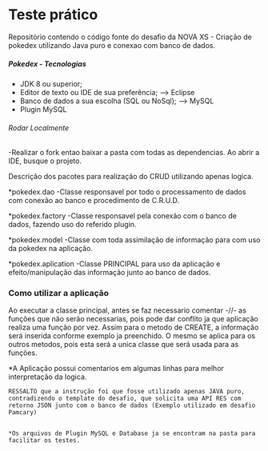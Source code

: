 # Teste prático
Repositório contendo o código fonte do desafio da NOVA XS - Criação de pokedex utilizando Java puro e conexao com banco de dados.


##### Pokedex - Tecnologias
*	JDK 8 ou superior;
*	Editor de texto ou IDE de sua preferência; --> Eclipse
*	Banco de dados a sua escolha (SQL ou NoSql); --> MySQL
*	Plugin MySQL


###### Rodar Localmente
  -Realizar o fork entao baixar a pasta com todas as dependencias. Ao abrir a IDE, busque o projeto. 
  
  Descrição dos pacotes para realização do CRUD utilizando apenas logica.
  
  *pokedex.dao
  -Classe responsavel por todo o processamento de dados com conexão ao banco e procedimento de C.R.U.D.
  
  *pokedex.factory
  -Classe responsavel pela conexão com o banco de dados, fazendo uso do referido plugin.
  
  *pokedex.model
  -Classe com toda assimilação de informação para com uso da pokedex na aplicação.
  
  *pokedex.aplication
  -Classe PRINCIPAL para uso da aplicação e efeito/manipulação das informação junto ao banco de dados.
   
   
### Como utilizar a aplicação

Ao executar a classe principal, antes se faz necessario comentar -//- as funções que não serão necessarias, pois pode dar conflito ja que aplicação realiza uma função
por vez. Assim para o metodo de CREATE, a informação será inserida conforme exemplo ja preenchido. O mesmo se aplica para os outros metodos, pois esta será a unica classe que será usada para as funções.

*A Aplicação possui comentarios em algumas linhas para melhor interpretação da logica.

```
RESSALTO que a instrução foi que fosse utilizado apenas JAVA puro, contradizendo o template do desafio, que solicita uma API RES com retorno JSON junto com o banco de dados (Exemplo utilizado em desafio Pamcary)


*Os arquivos de Plugin MySQL e Database ja se encontram na pasta para facilitar os testes.


